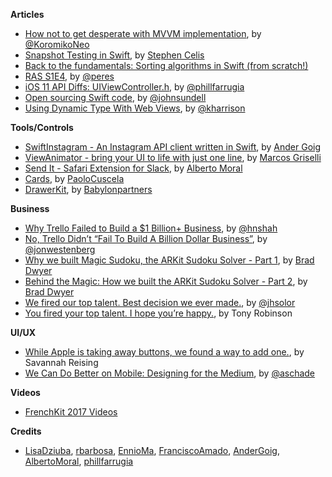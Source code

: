 **Articles**

* [How not to get desperate with MVVM implementation](https://medium.com/flawless-app-stories/how-to-use-a-model-view-viewmodel-architecture-for-ios-46963c67be1b), by [@KoromikoNeo](https://twitter.com/KoromikoNeo)
* [Snapshot Testing in Swift](http://www.stephencelis.com/2017/09/snapshot-testing-in-swift), by [Stephen Celis](https://twitter.com/stephencelis)
* [Back to the fundamentals: Sorting algorithms in Swift (from scratch!)](https://medium.com/@EnnioMa/back-to-the-fundamentals-sorting-algorithms-in-swift-from-scratch-fccf8a3daea3)
* [RAS S1E4](http://codeplease.io/2017/10/16/ras-s1e4/), by [@peres](https://twitter.com/peres)
* [iOS 11 API Diffs: UIViewController.h](https://medium.com/@phillfarrugia/ios-11-0-api-diffs-uiviewcontroller-h-158883a38507), by [@phillfarrugia](https://twitter.com/phillfarrugia)
* [Open sourcing Swift code](https://www.swiftbysundell.com/posts/open-sourcing-swift-code), by [@johnsundell](https://twitter.com/johnsundell)
* [Using Dynamic Type With Web Views](https://useyourloaf.com/blog/using-dynamic-type-with-web-views/), by [@kharrison](https://twitter.com/kharrison)

**Tools/Controls**

* [SwiftInstagram - An Instagram API client written in Swift](https://github.com/AnderGoig/SwiftInstagram), by [Ander Goig](https://github.com/AnderGoig)
* [ViewAnimator - bring your UI to life with just one line](https://github.com/marcosgriselli/ViewAnimator), by [Marcos Griselli](https://twitter.com/marcosgriselli)
* [Send It - Safari Extension for Slack](https://github.com/MoralAlberto/Send-It-for-Slack), by [Alberto Moral](https://twitter.com/albertmoral)
* [Cards](https://github.com/PaoloCuscela/Cards), by [PaoloCuscela](https://github.com/PaoloCuscela)
* [DrawerKit](https://github.com/Babylonpartners/DrawerKit), by [Babylonpartners](https://github.com/Babylonpartners)

**Business**

* [Why Trello Failed to Build a $1 Billion+ Business](https://blog.usejournal.com/why-trello-failed-to-build-a-1-billion-business-e1579511d5dc), by [@hnshah](https://twitter.com/hnshah)
* [No, Trello Didn’t “Fail To Build A Billion Dollar Business”](https://medium.com/hi-my-name-is-jon/no-trello-didnt-fail-to-build-a-billion-dollar-business-25264b08b0cb), by [@jonwestenberg](https://twitter.com/jonwestenberg)
* [Why we built Magic Sudoku, the ARKit Sudoku Solver - Part 1](https://blog.prototypr.io/why-we-built-magic-sudoku-the-arkit-sudoku-solver-306dde6c0a77), by [Brad Dwyer](https://www.twitter.com/braddwyer)
* [Behind the Magic: How we built the ARKit Sudoku Solver - Part 2](https://blog.prototypr.io/behind-the-magic-how-we-built-the-arkit-sudoku-solver-e586e5b685b0), by [Brad Dwyer](https://www.twitter.com/braddwyer)
* [We fired our top talent. Best decision we ever made.](https://medium.freecodecamp.org/we-fired-our-top-talent-best-decision-we-ever-made-4c0a99728fde), by [@jhsolor](https://twitter.com/jhsolor)
* [You fired your top talent. I hope you’re happy.](https://medium.com/@deusexmachina667/you-fired-your-top-talent-i-hope-youre-happy-cf57c41183dd), by Tony Robinson

**UI/UX**

* [While Apple is taking away buttons, we found a way to add one.](https://medium.com/astro-hq/camera-button-ba3d8c493cbd), by Savannah Reising
* [We Can Do Better on Mobile: Designing for the Medium](https://www.nngroup.com/articles/better-mobile/), by [@aschade](https://twitter.com/aschade)

**Videos**

* [FrenchKit 2017 Videos](http://frenchkit.fr/videos-frenchkit-2017/)

**Credits**

* [LisaDziuba](https://github.com/LisaDziuba), [rbarbosa](https://github.com/rbarbosa), [EnnioMa](https://github.com/ennioma), [FranciscoAmado](https://github.com/FranciscoAmado), [AnderGoig](https://github.com/AnderGoig), [AlbertoMoral](https://github.com/MoralAlberto), [phillfarrugia](https://github.com/phillfarrugia)
